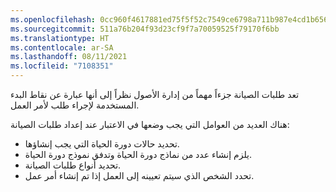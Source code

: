 ```yaml
---
ms.openlocfilehash: 0cc960f4617881ed75f5f52c7549ce6798a711b987e4cd1b656751c61305f205
ms.sourcegitcommit: 511a76b204f93d23cf9f7a70059525f79170f6bb
ms.translationtype: HT
ms.contentlocale: ar-SA
ms.lasthandoff: 08/11/2021
ms.locfileid: "7108351"
---
```

تعد طلبات الصيانة جزءاً مهماً من إدارة الأصول نظراً إلى أنها عبارة عن نقاط البدء المستخدمة لإجراء طلب لأمر العمل. 

هناك العديد من العوامل التي يجب وضعها في الاعتبار عند إعداد طلبات الصيانة: 

- تحديد حالات دورة الحياة التي يجب إنشاؤها.
- يلزم إنشاء عدد من نماذج دورة الحياة وتدفق نموذج دورة الحياة. 
- تحديد أنواع طلبات الصيانة. 
- تحدد الشخص الذي سيتم تعيينه إلى العمل إذا تم إنشاء أمر عمل. 

